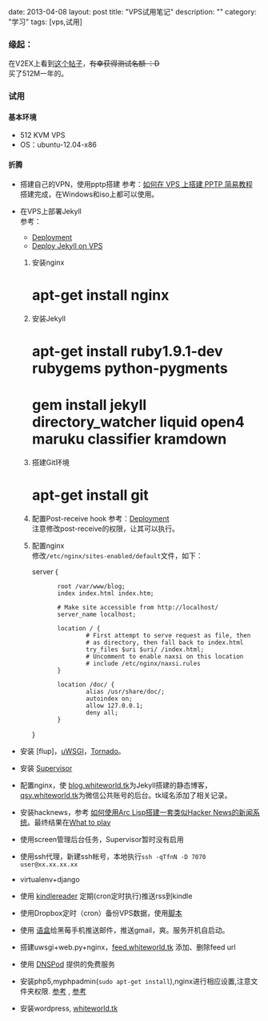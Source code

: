 date: 2013-04-08
layout: post
title: "VPS试用笔记"
description: ""
category: "学习"
tags: [vps,试用]

### 缘起：  
在V2EX上看到[这个帖子](http://www.v2ex.com/t/64279#)，<del>有幸获得测试名额 ：D</del>  
买了512M一年的。

### 试用  

#### 基本环境  
- 512 KVM VPS
- OS：ubuntu-12.04-x86

#### 折腾

- 搭建自己的VPN，使用pptp搭建
  参考：[如何在 VPS 上搭建 PPTP 简易教程](http://jingpin.org/how-to-set-up-pptp-vpn-in-a-vps/)  
  搭建完成，在Windows和iso上都可以使用。
- 在VPS上部署Jekyll  
   参考：  
   * [Deployment](https://github.com/mojombo/jekyll/wiki/Deployment)
   * [Deploy Jekyll on VPS](http://phoenixsec.org/Web/2012/08/29/deploy-jekyll-on-vps/)

  1. 安装nginx  
       
        # apt-get install nginx

  2. 安装Jekyll  

        # apt-get install ruby1.9.1-dev rubygems python-pygments
        # gem install jekyll directory_watcher liquid open4 maruku classifier kramdown

  3. 搭建Git环境
       
        # apt-get install git

  4. 配置Post-receive hook
      参考：[Deployment](https://github.com/mojombo/jekyll/wiki/Deployment)  
      注意修改post-receive的权限，让其可以执行。

  5. 配置nginx  
        修改`/etc/nginx/sites-enabled/default`文件，如下：


        server {

                root /var/www/blog;
                index index.html index.htm;

                # Make site accessible from http://localhost/
                server_name localhost;

                location / {
                        # First attempt to serve request as file, then
                        # as directory, then fall back to index.html
                        try_files $uri $uri/ /index.html;
                        # Uncomment to enable naxsi on this location
                        # include /etc/nginx/naxsi.rules
                }

                location /doc/ {
                        alias /usr/share/doc/;
                        autoindex on;
                        allow 127.0.0.1;
                        deny all;
                }

               
        }


- 安装 [flup]，[uWSGI](https://library.linode.com/web-servers/nginx/python-uwsgi/ubuntu-12.04-precise-pangolin)，[Tornado](http://www.tornadoweb.org/en/stable/)。
- 安装 [Supervisor](http://supervisord.org/installing.html)
- 配置nginx，使 [blog.whiteworld.tk](http://blog.whiteworld.tk)为Jekyll搭建的静态博客， [qsy.whiteworld.tk](http://qsy.whiteworld.tk/)为微信公共账号的后台。tk域名添加了相关记录。
- 安装hacknews，参考 [如何使用Arc Lisp搭建一套类似Hacker News的新闻系统](http://hejia.me/posts/how-to-build-hacker-news-system.html)。最终结果在[What to play](http://whiteworld.tk/news)
- 使用screen管理后台任务，Supervisor暂时没有启用
- 使用ssh代理，新建ssh帐号，本地执行`ssh -qTfnN -D 7070 user@xx.xx.xx.xx`
- virtualenv+django
- 使用 [kindlereader](https://github.com/williamgateszhao/kindlereader/) 定期(cron定时执行)推送rss到kindle
- 使用Dropbox定时（cron）备份VPS数据，使用[脚本](https://github.com/andreafabrizi/Dropbox-Uploader)
- 使用 [语盒](https://code.google.com/p/yuchberry/)给黑莓手机推送邮件，推送gmail，爽。服务开机自启动。
- 搭建uwsgi+web.py+nginx，[feed.whiteworld.tk](http://feed.whiteworld.tk/) 添加、删除feed url
- 使用 [DNSPod](https://www.dnspod.cn/) 提供的免费服务

- 安装php5,myphpadmin(`sudo apt-get install`),nginx进行相应设置,注意文件夹权限. [参考](http://freenuts.com/how-to-install-wordpress-on-a-vps/) , [参考](http://wiki.ubuntu.org.cn/Nginx)
- 安装wordpress, [whiteworld.tk](http://whiteworld.tk/)
